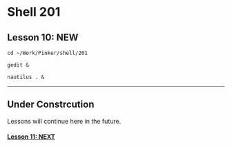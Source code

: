 # Shell 201
## Lesson 10: NEW

`cd ~/Work/Pinker/shell/201`

`gedit &`

`nautilus . &`
___

## Under Constrcution
Lessons will continue here in the future.

#### [Lesson 11: NEXT](https://github.com/inkVerb/pinker/blob/master/201-shell/Lesson-11.md)
